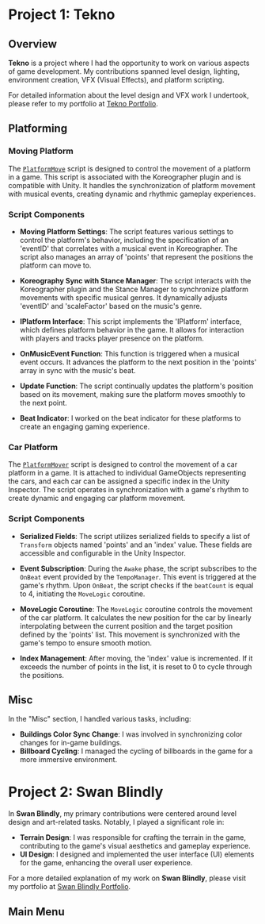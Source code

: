 # Project 1: Tekno

## Overview

**Tekno** is a project where I had the opportunity to work on various aspects of game development. My contributions spanned level design, lighting, environment creation, VFX (Visual Effects), and platform scripting.

For detailed information about the level design and VFX work I undertook, please refer to my portfolio at [Tekno Portfolio](https://brandonsurin8.wixsite.com/website/tekno).

## Platforming

### Moving Platform

The [`PlatformMove`](https://github.com/qiuji10/Tekno/blob/b35cd453d5fcd61f4fdc85e49ce8b23c962ef7e2/Assets/3_Scripts/Platform/PlatformMove.cs#L67-L108) script is designed to control the movement of a platform in a game. This script is associated with the Koreographer plugin and is compatible with Unity. It handles the synchronization of platform movement with musical events, creating dynamic and rhythmic gameplay experiences.

### Script Components

- **Moving Platform Settings**: The script features various settings to control the platform's behavior, including the specification of an 'eventID' that correlates with a musical event in Koreographer. The script also manages an array of 'points' that represent the positions the platform can move to.

- **Koreography Sync with Stance Manager**: The script interacts with the Koreographer plugin and the Stance Manager to synchronize platform movements with specific musical genres. It dynamically adjusts 'eventID' and 'scaleFactor' based on the music's genre.

- **IPlatform Interface**: This script implements the 'IPlatform' interface, which defines platform behavior in the game. It allows for interaction with players and tracks player presence on the platform.

- **OnMusicEvent Function**: This function is triggered when a musical event occurs. It advances the platform to the next position in the 'points' array in sync with the music's beat.

- **Update Function**: The script continually updates the platform's position based on its movement, making sure the platform moves smoothly to the next point.

- **Beat Indicator**: I worked on the beat indicator for these platforms to create an engaging gaming experience.

### Car Platform 

The [`PlatformMover`](https://github.com/qiuji10/Tekno/blob/b35cd453d5fcd61f4fdc85e49ce8b23c962ef7e2/Assets/3_Scripts/Platform/Testing%20Platform%20Visualization/PlatformMover.cs#L1-L51) script is designed to control the movement of a car platform in a game. It is attached to individual GameObjects representing the cars, and each car can be assigned a specific index in the Unity Inspector. The script operates in synchronization with a game's rhythm to create dynamic and engaging car platform movement.

### Script Components

- **Serialized Fields**: The script utilizes serialized fields to specify a list of `Transform` objects named 'points' and an 'index' value. These fields are accessible and configurable in the Unity Inspector.

- **Event Subscription**: During the `Awake` phase, the script subscribes to the `OnBeat` event provided by the `TempoManager`. This event is triggered at the game's rhythm. Upon `OnBeat`, the script checks if the `beatCount` is equal to 4, initiating the `MoveLogic` coroutine.

- **MoveLogic Coroutine**: The `MoveLogic` coroutine controls the movement of the car platform. It calculates the new position for the car by linearly interpolating between the current position and the target position defined by the 'points' list. This movement is synchronized with the game's tempo to ensure smooth motion.

- **Index Management**: After moving, the 'index' value is incremented. If it exceeds the number of points in the list, it is reset to 0 to cycle through the positions.


## Misc

In the "Misc" section, I handled various tasks, including:

- **Buildings Color Sync Change**: I was involved in synchronizing color changes for in-game buildings.
- **Billboard Cycling**: I managed the cycling of billboards in the game for a more immersive environment.

# Project 2: Swan Blindly

In **Swan Blindly**, my primary contributions were centered around level design and art-related tasks. Notably, I played a significant role in:

- **Terrain Design**: I was responsible for crafting the terrain in the game, contributing to the game's visual aesthetics and gameplay experience.
- **UI Design**: I designed and implemented the user interface (UI) elements for the game, enhancing the overall user experience.

For a more detailed explanation of my work on **Swan Blindly**, please visit my portfolio at [Swan Blindly Portfolio](https://brandonsurin8.wixsite.com/website/swan-blindly).

## Main Menu
